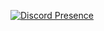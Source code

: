 [![Discord Presence](https://lanyard.cnrad.dev/api/339064645002461194)](https://discord.com/users/339064645002461194)
